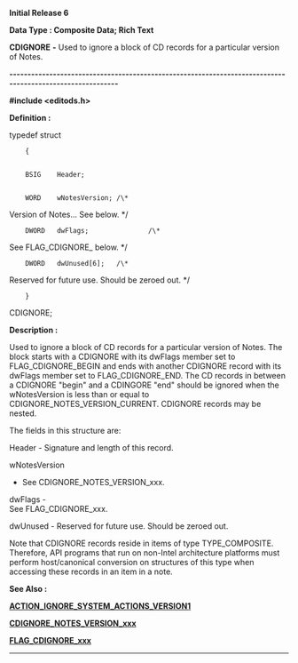 




<!--
 /\* Font Definitions \*/
 @font-face
 {font-family:Courier;
 panose-1:2 7 4 9 2 2 5 2 4 4;}
@font-face
 {font-family:Helv;
 panose-1:2 11 6 4 2 2 2 3 2 4;}
@font-face
 {font-family:"Cambria Math";
 panose-1:2 4 5 3 5 4 6 3 2 4;}
 /\* Style Definitions \*/
 p.MsoNormal, li.MsoNormal, div.MsoNormal
 {margin-top:0cm;
 margin-right:0cm;
 margin-bottom:8.0pt;
 margin-left:0cm;
 line-height:107%;
 font-size:11.0pt;
 font-family:"Calibri",sans-serif;}
.MsoChpDefault
 {font-size:11.0pt;}
.MsoPapDefault
 {margin-bottom:8.0pt;
 line-height:107%;}
 /\* Page Definitions \*/
 @page WordSection1
 {size:612.0pt 792.0pt;
 margin:72.0pt 72.0pt 72.0pt 72.0pt;}
div.WordSection1
 {page:WordSection1;}
-->




**Initial Release 6**



**Data Type : Composite Data; Rich
Text**



**CDIGNORE** **-** Used to
ignore a block of CD records for a particular version of Notes.


**----------------------------------------------------------------------------------------------------------**



**#include
<editods.h>**



**Definition :**



typedef struct


        {


        BSIG    Header;


        WORD    wNotesVersion; /\*
Version of Notes... See below.  \*/


        DWORD   dwFlags;               /\*
See FLAG\_CDIGNORE\_ below. \*/


        DWORD   dwUnused[6];   /\*
Reserved for future use. Should be zeroed out. \*/


        }
CDIGNORE;


 


**Description :**



Used to
ignore a block of CD records for a particular version of Notes.  The block
starts with a CDIGNORE with its dwFlags member set to FLAG\_CDIGNORE\_BEGIN and
ends with another CDIGNORE record with its dwFlags member set to
FLAG\_CDIGNORE\_END.  The CD records in between a CDIGNORE "begin" and
a CDINGORE "end" should be ignored when the wNotesVersion is less
than or equal to CDIGNORE\_NOTES\_VERSION\_CURRENT. CDIGNORE records may be
nested. 


 


The
fields in this structure are:  

  




Header -
Signature and length of this record.


    


wNotesVersion
- See CDIGNORE\_NOTES\_VERSION\_xxx.


 


dwFlags -  
See FLAG\_CDIGNORE\_xxx.


 


dwUnused -
Reserved for future use. Should be zeroed out.


 


Note
that CDIGNORE records reside in items of type TYPE\_COMPOSITE. Therefore, API
programs that run on non-Intel architecture platforms must perform
host/canonical conversion on structures of this type when accessing these
records in an item in a note.


 **See Also :**


**[ACTION\_IGNORE\_SYSTEM\_ACTIONS\_VERSION1](notes:///8525872100478C66/61FD4E9848264AD28525620B006BA8BD/B67320B7475D6DB885256C2A00686364)**


**[CDIGNORE\_NOTES\_VERSION\_xxx](notes:///8525872100478C66/61FD4E9848264AD28525620B006BA8BD/2D178BA0AE8448A085256C2A006C9A9B)**


**[FLAG\_CDIGNORE\_xxx](FLAG_CDIGNORE_xxx.md)**



----------------------------------------------------------------------------------------------------------


 





